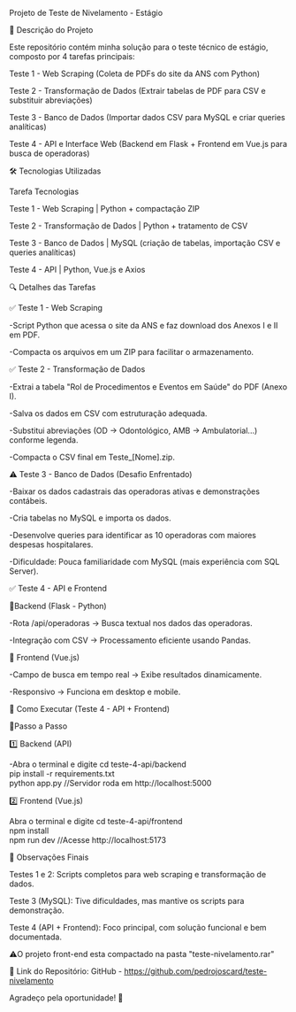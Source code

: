 
Projeto de Teste de Nivelamento - Estágio


📝 Descrição do Projeto

Este repositório contém minha solução para o teste técnico de estágio, composto por 4 tarefas principais:

Teste 1 - Web Scraping (Coleta de PDFs do site da ANS com Python)

Teste 2 - Transformação de Dados (Extrair tabelas de PDF para CSV e substituir abreviações)

Teste 3 - Banco de Dados (Importar dados CSV para MySQL e criar queries analíticas)

Teste 4 - API e Interface Web (Backend em Flask + Frontend em Vue.js para busca de operadoras)


🛠️ Tecnologias Utilizadas

Tarefa	Tecnologias

Teste 1 - Web Scraping  |   Python + compactação ZIP

Teste 2 - Transformação de Dados    |	Python + tratamento de CSV

Teste 3 - Banco de Dados	|   MySQL (criação de tabelas, importação CSV e queries analíticas)

Teste 4 - API	|   Python, Vue.js e Axios


🔍 Detalhes das Tarefas

✅ Teste 1 - Web Scraping

-Script Python que acessa o site da ANS e faz download dos Anexos I e II em PDF.

-Compacta os arquivos em um ZIP para facilitar o armazenamento.


✅ Teste 2 - Transformação de Dados

-Extrai a tabela "Rol de Procedimentos e Eventos em Saúde" do PDF (Anexo I).

-Salva os dados em CSV com estruturação adequada.

-Substitui abreviações (OD → Odontológico, AMB → Ambulatorial...) conforme legenda.

-Compacta o CSV final em Teste_[Nome].zip.


⚠️ Teste 3 - Banco de Dados (Desafio Enfrentado)

-Baixar os dados cadastrais das operadoras ativas e demonstrações contábeis.

-Cria tabelas no MySQL e importa os dados.

-Desenvolve queries para identificar as 10 operadoras com maiores despesas hospitalares.

-Dificuldade: Pouca familiaridade com MySQL (mais experiência com SQL Server).


✅ Teste 4 - API e Frontend

🔹Backend (Flask - Python)

-Rota /api/operadoras → Busca textual nos dados das operadoras.

-Integração com CSV → Processamento eficiente usando Pandas.


🔹 Frontend (Vue.js)

-Campo de busca em tempo real → Exibe resultados dinamicamente.

-Responsivo → Funciona em desktop e mobile.


🚀 Como Executar (Teste 4 - API + Frontend)

🔹Passo a Passo

1️⃣ Backend (API)

-Abra o terminal e digite
cd teste-4-api/backend  
pip install -r requirements.txt  
python app.py   //Servidor roda em http://localhost:5000  

2️⃣ Frontend (Vue.js)

Abra o terminal e digite
cd teste-4-api/frontend  
npm install  
npm run dev  //Acesse http://localhost:5173 


📌 Observações Finais

Testes 1 e 2: Scripts completos para web scraping e transformação de dados.

Teste 3 (MySQL): Tive dificuldades, mas mantive os scripts para demonstração.

Teste 4 (API + Frontend): Foco principal, com solução funcional e bem documentada.

⚠️O projeto front-end esta compactado na pasta "teste-nivelamento.rar"

🔗 Link do Repositório: GitHub - https://github.com/pedrojoscard/teste-nivelamento

Agradeço pela oportunidade! 🚀
